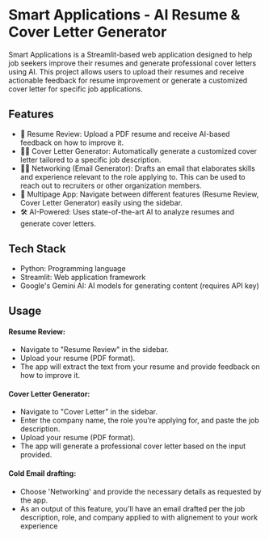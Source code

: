 # Smart Applications - AI Resume & Cover Letter Generator

Smart Applications is a Streamlit-based web application designed to help job seekers improve their resumes and generate professional cover letters using AI. This project allows users to upload their resumes and receive actionable feedback for resume improvement or generate a customized cover letter for specific job applications.

## Features

* 📄 Resume Review: Upload a PDF resume and receive AI-based feedback on how to improve it.
* ✍🏻 Cover Letter Generator: Automatically generate a customized cover letter tailored to a specific job description.
* 👩‍💻 Networking (Email Generator): Drafts an email that elaborates skills and experience relevant to the role applying to. This can be used to reach out to recruiters or other organization members.
* 🔄 Multipage App: Navigate between different features (Resume Review, Cover Letter Generator) easily using the sidebar.
* 🛠 AI-Powered: Uses state-of-the-art AI to analyze resumes and generate cover letters.

## Tech Stack

* Python: Programming language
* Streamlit: Web application framework
* Google's Gemini AI: AI models for generating content (requires API key)

## Usage

#### Resume Review:

* Navigate to "Resume Review" in the sidebar.
* Upload your resume (PDF format).
* The app will extract the text from your resume and provide feedback on how to improve it.

#### Cover Letter Generator:

* Navigate to "Cover Letter" in the sidebar.
* Enter the company name, the role you’re applying for, and paste the job description.
* Upload your resume (PDF format).
* The app will generate a professional cover letter based on the input provided.

#### Cold Email drafting:

* Choose 'Networking' and provide the necessary details as requested by the app.
* As an output of this feature, you'll have an email drafted per the job description, role, and company applied to with alignement to your work experience




 
